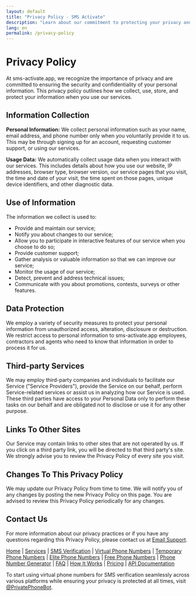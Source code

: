 ```yaml
---
layout: default
title: "Privacy Policy - SMS Activate"
description: "Learn about our commitment to protecting your privacy and handling your data responsibly."
lang: en
permalink: /privacy-policy
---
```


# Privacy Policy

At sms-activate.app, we recognize the importance of privacy and are committed to ensuring the security and confidentiality of your personal information. This privacy policy outlines how we collect, use, store, and protect your information when you use our services.

## Information Collection

**Personal Information:** We collect personal information such as your name, email address, and phone number only when you voluntarily provide it to us. This may be through signing up for an account, requesting customer support, or using our services.

**Usage Data:** We automatically collect usage data when you interact with our services. This includes details about how you use our website, IP addresses, browser type, browser version, our service pages that you visit, the time and date of your visit, the time spent on those pages, unique device identifiers, and other diagnostic data.

## Use of Information

The information we collect is used to:
- Provide and maintain our service;
- Notify you about changes to our service;
- Allow you to participate in interactive features of our service when you choose to do so;
- Provide customer support;
- Gather analysis or valuable information so that we can improve our service;
- Monitor the usage of our service;
- Detect, prevent and address technical issues;
- Communicate with you about promotions, contests, surveys or other features.

## Data Protection

We employ a variety of security measures to protect your personal information from unauthorized access, alteration, disclosure or destruction. We restrict access to personal information to sms-activate.app employees, contractors and agents who need to know that information in order to process it for us.

## Third-party Services

We may employ third-party companies and individuals to facilitate our Service ("Service Providers"), provide the Service on our behalf, perform Service-related services or assist us in analyzing how our Service is used. These third parties have access to your Personal Data only to perform these tasks on our behalf and are obligated not to disclose or use it for any other purpose.

## Links To Other Sites

Our Service may contain links to other sites that are not operated by us. If you click on a third party link, you will be directed to that third party's site. We strongly advise you to review the Privacy Policy of every site you visit.

## Changes To This Privacy Policy

We may update our Privacy Policy from time to time. We will notify you of any changes by posting the new Privacy Policy on this page. You are advised to review this Privacy Policy periodically for any changes.

## Contact Us

For more information about our privacy practices or if you have any questions regarding this Privacy Policy, please contact us at [Email Support](mailto:support@sms-activate.app).

[Home](/) | [Services](/services) | [SMS Verification](/sms-verification) | [Virtual Phone Numbers](/virtual-phone-numbers) | [Temporary Phone Numbers](/temporary-phone-numbers) | [Elite Phone Numbers](/elite-phone-numbers) | [Free Phone Numbers](/free-phone-numbers) | [Phone Number Generator](/phone-number-generator) | [FAQ](/faq) | [How It Works](/how-it-works) | [Pricing](/pricing) | [API Documentation](/api-documentation)

To start using virtual phone numbers for SMS verification seamlessly across various platforms while ensuring your privacy is protected at all times, visit [@PrivatePhoneBot](https://t.me/PrivatePhoneBot).